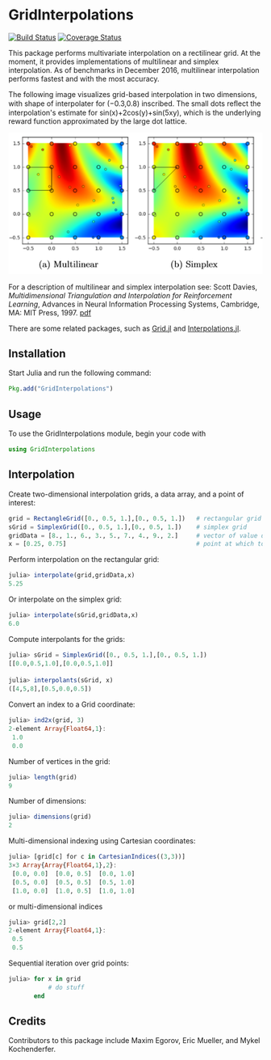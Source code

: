 # GridInterpolations

[![Build Status](https://travis-ci.org/sisl/GridInterpolations.jl.svg?branch=master)](https://travis-ci.org/sisl/GridInterpolations.jl)
[![Coverage Status](https://coveralls.io/repos/sisl/GridInterpolations.jl/badge.svg)](https://coveralls.io/r/sisl/GridInterpolations.jl)

This package performs multivariate interpolation on a rectilinear grid. At the moment, it provides implementations of multilinear and simplex interpolation. As of benchmarks in December 2016, multilinear interpolation performs fastest and with the most accuracy.

The following image visualizes grid-based interpolation in two dimensions, with shape of interpolater for (−0.3,0.8) inscribed. The small dots reﬂect the interpolation's estimate for sin(x)+2cos(y)+sin(5xy), which is the underlying reward function approximated by the large dot lattice.

![Illustration of performance of multilinear and simplex interpolation methods](sampleInterpolation.png)

For a description of multilinear and simplex interpolation see: Scott Davies, _Multidimensional Triangulation and Interpolation for Reinforcement Learning_, Advances in Neural Information Processing Systems, Cambridge, MA: MIT Press, 1997. [pdf](http://papers.nips.cc/paper/1229-multidimensional-triangulation-and-interpolation-for-reinforcement-learning.pdf)

There are some related packages, such as [Grid.jl](https://github.com/timholy/Grid.jl) and [Interpolations.jl](https://github.com/tlycken/Interpolations.jl).  

## Installation

Start Julia and run the following command:

```julia
Pkg.add("GridInterpolations")
```

## Usage

To use the GridInterpolations module, begin your code with

```julia
using GridInterpolations
```

## Interpolation

Create two-dimensional interpolation grids, a data array, and a point of interest:
```julia
grid = RectangleGrid([0., 0.5, 1.],[0., 0.5, 1.])  	# rectangular grid
sGrid = SimplexGrid([0., 0.5, 1.],[0., 0.5, 1.])	# simplex grid
gridData = [8., 1., 6., 3., 5., 7., 4., 9., 2.]   	# vector of value data at each cut
x = [0.25, 0.75]  									# point at which to perform interpolation
```

Perform interpolation on the rectangular grid:
```julia
julia> interpolate(grid,gridData,x)
5.25
```

Or interpolate on the simplex grid:
```julia
julia> interpolate(sGrid,gridData,x)
6.0
```

Compute interpolants for the grids:
```julia
julia> sGrid = SimplexGrid([0., 0.5, 1.],[0., 0.5, 1.])
[[0.0,0.5,1.0],[0.0,0.5,1.0]]

julia> interpolants(sGrid, x)
([4,5,8],[0.5,0.0,0.5])
```

Convert an index to a Grid coordinate:
```julia
julia> ind2x(grid, 3)
2-element Array{Float64,1}:
 1.0
 0.0
```

Number of vertices in the grid:
```julia
julia> length(grid)
9
```

Number of dimensions:
```julia
julia> dimensions(grid)
2
```

Multi-dimensional indexing using Cartesian coordinates:
```julia
julia> [grid[c] for c in CartesianIndices((3,3))]
3×3 Array{Array{Float64,1},2}:
 [0.0, 0.0]  [0.0, 0.5]  [0.0, 1.0]
 [0.5, 0.0]  [0.5, 0.5]  [0.5, 1.0]
 [1.0, 0.0]  [1.0, 0.5]  [1.0, 1.0]
```
or multi-dimensional indices
```julia
julia> grid[2,2]
2-element Array{Float64,1}:
 0.5
 0.5
```

Sequential iteration over grid points:
```julia
julia> for x in grid
           # do stuff
       end
```

## Credits

Contributors to this package include Maxim Egorov, Eric Mueller, and Mykel Kochenderfer.
